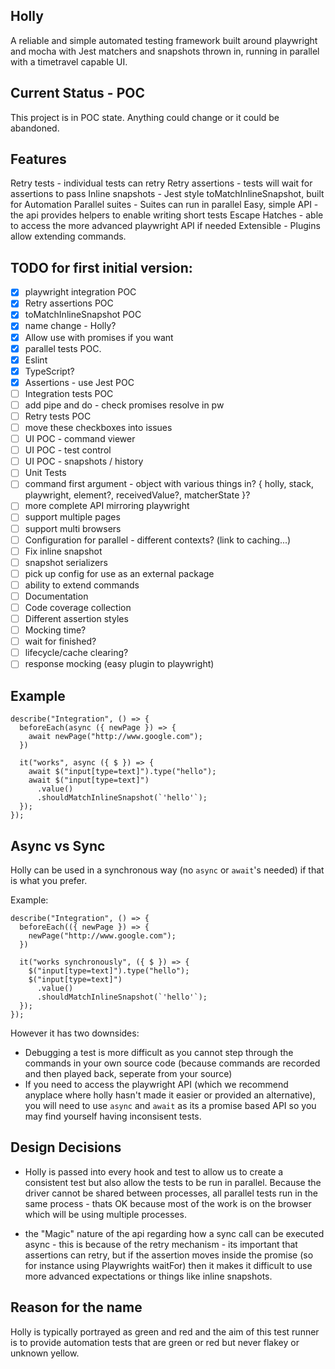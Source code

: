 ## Holly

A reliable and simple automated testing framework built around playwright and mocha with Jest matchers and snapshots thrown in, running in parallel with a timetravel capable UI.

## Current Status - POC

This project is in POC state. Anything could change or it could be abandoned.

## Features

Retry tests - individual tests can retry
Retry assertions - tests will wait for assertions to pass
Inline snapshots - Jest style toMatchInlineSnapshot, built for Automation
Parallel suites - Suites can run in parallel
Easy, simple API - the api provides helpers to enable writing short tests
Escape Hatches - able to access the more advanced playwright API if needed
Extensible - Plugins allow extending commands.

## TODO for first initial version:

- [x] playwright integration POC
- [x] Retry assertions POC
- [x] toMatchInlineSnapshot POC
- [x] name change - Holly?
- [x] Allow use with promises if you want
- [x] parallel tests POC.
- [x] Eslint
- [x] TypeScript?
- [x] Assertions - use Jest POC
- [ ] Integration tests POC
- [ ] add pipe and do - check promises resolve in pw
- [ ] Retry tests POC
- [ ] move these checkboxes into issues
- [ ] UI POC - command viewer
- [ ] UI POC - test control
- [ ] UI POC - snapshots / history
- [ ] Unit Tests
- [ ] command first argument - object with various things in? { holly, stack, playwright, element?, receivedValue?, matcherState }?
- [ ] more complete API mirroring playwright
- [ ] support multiple pages
- [ ] support multi browsers
- [ ] Configuration for parallel - different contexts? (link to caching...)
- [ ] Fix inline snapshot
- [ ] snapshot serializers
- [ ] pick up config for use as an external package
- [ ] ability to extend commands
- [ ] Documentation
- [ ] Code coverage collection
- [ ] Different assertion styles
- [ ] Mocking time?
- [ ] wait for finished?
- [ ] lifecycle/cache clearing?
- [ ] response mocking (easy plugin to playwright)

## Example

```
describe("Integration", () => {
  beforeEach(async ({ newPage }) => {
    await newPage("http://www.google.com");
  })

  it("works", async ({ $ }) => {
    await $("input[type=text]").type("hello");
    await $("input[type=text]")
      .value()
      .shouldMatchInlineSnapshot(`'hello'`);
  });
});
```

## Async vs Sync

Holly can be used in a synchronous way (no `async` or `await`'s needed) if that is what you prefer.

Example:

```
describe("Integration", () => {
  beforeEach(({ newPage }) => {
    newPage("http://www.google.com");
  })

  it("works synchronously", ({ $ }) => {
    $("input[type=text]").type("hello");
    $("input[type=text]")
      .value()
      .shouldMatchInlineSnapshot(`'hello'`);
  });
});
```

However it has two downsides:

- Debugging a test is more difficult as you cannot step through the commands in your own source code (because commands are recorded and then played back, seperate from your source)
- If you need to access the playwright API (which we recommend anyplace where holly hasn't made it easier or provided an alternative), you will need to use `async` and `await` as its a promise based API so you may find yourself having inconsisent tests.

## Design Decisions

- Holly is passed into every hook and test to allow us to create a consistent test but also allow the tests to be run in parallel. Because the driver cannot be shared between processes, all parallel tests run in the same process - thats OK because most of the work is on the browser which will be using multiple processes.

- the "Magic" nature of the api regarding how a sync call can be executed async - this is because of the retry mechanism - its important that assertions can retry, but if the assertion moves inside the promise (so for instance using Playwrights waitFor) then it makes it difficult to use more advanced expectations or things like inline snapshots.

## Reason for the name

Holly is typically portrayed as green and red and the aim of this test runner is to provide automation tests that are green or red but never flakey or unknown yellow.
